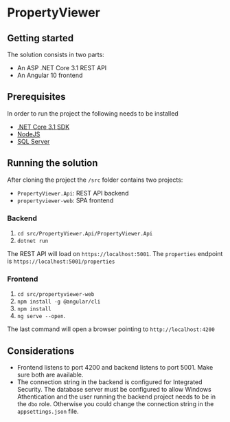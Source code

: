 # PropertyViewer

## Getting started

The solution consists in two parts:

- An ASP .NET  Core 3.1 REST API
- An Angular 10 frontend

## Prerequisites

In order to run the project the following needs to be installed

- [.NET Core 3.1 SDK](https://dotnet.microsoft.com/download/dotnet-core)
- [NodeJS](https://nodejs.org/)
- [SQL Server](https://www.microsoft.com/en-us/sql-server/sql-server-downloads)

## Running the solution

After cloning the project the `/src` folder contains two projects:

- `PropertyViewer.Api`: REST API backend
- `propertyviewer-web`: SPA frontend

### Backend

1. `cd src/PropertyViewer.Api/PropertyViewer.Api`
2. `dotnet run`

The REST API will load on `https://localhost:5001`. The `properties` endpoint is `https://localhost:5001/properties`

### Frontend

1. `cd src/propertyviewer-web`
2. `npm install -g @angular/cli`
3. `npm install`
4. `ng serve --open`.

The last command will open a browser pointing to `http://localhost:4200`

## Considerations

- Frontend listens to port 4200 and backend listens to port 5001. Make sure both are available.
- The connection string in the backend is configured for Integrated Security. The database server must be configured to allow Windows Athentication and the user running the backend project needs to be in the `dbo` role. Otherwise you could change the connection string in the `appsettings.json` file.
